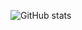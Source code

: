 
![GitHub stats](https://github-readme-stats.vercel.app/api?username=Davidvboxt\&include_all_commits=true)
